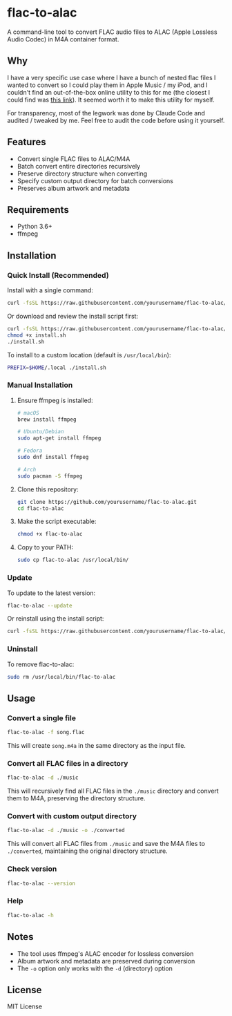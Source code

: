# flac-to-alac

A command-line tool to convert FLAC audio files to ALAC (Apple Lossless Audio Codec) in M4A container format.

## Why

I have a very specific use case where I have a bunch of nested flac files I wanted to convert so I could play them in Apple Music / my iPod, and I couldn't find an out-of-the-box online utility to this for me
(the closest I could find was [this link](https://unix.stackexchange.com/questions/415477/lossless-audio-conversion-from-flac-to-alac-using-ffmpeg)). It seemed worth it to make this utility for myself.

For transparency, most of the legwork was done by Claude Code and audited / tweaked by me. Feel free to audit the code before using it yourself.

## Features

- Convert single FLAC files to ALAC/M4A
- Batch convert entire directories recursively
- Preserve directory structure when converting
- Specify custom output directory for batch conversions
- Preserves album artwork and metadata

## Requirements

- Python 3.6+
- ffmpeg

## Installation

### Quick Install (Recommended)

Install with a single command:

```bash
curl -fsSL https://raw.githubusercontent.com/yourusername/flac-to-alac/main/install.sh | bash
```

Or download and review the install script first:

```bash
curl -fsSL https://raw.githubusercontent.com/yourusername/flac-to-alac/main/install.sh -o install.sh
chmod +x install.sh
./install.sh
```

To install to a custom location (default is `/usr/local/bin`):

```bash
PREFIX=$HOME/.local ./install.sh
```

### Manual Installation

1. Ensure ffmpeg is installed:

   ```bash
   # macOS
   brew install ffmpeg

   # Ubuntu/Debian
   sudo apt-get install ffmpeg

   # Fedora
   sudo dnf install ffmpeg

   # Arch
   sudo pacman -S ffmpeg
   ```

2. Clone this repository:

   ```bash
   git clone https://github.com/yourusername/flac-to-alac.git
   cd flac-to-alac
   ```

3. Make the script executable:

   ```bash
   chmod +x flac-to-alac
   ```

4. Copy to your PATH:
   ```bash
   sudo cp flac-to-alac /usr/local/bin/
   ```

### Update

To update to the latest version:

```bash
flac-to-alac --update
```

Or reinstall using the install script:

```bash
curl -fsSL https://raw.githubusercontent.com/yourusername/flac-to-alac/main/install.sh | bash
```

### Uninstall

To remove flac-to-alac:

```bash
sudo rm /usr/local/bin/flac-to-alac
```

## Usage

### Convert a single file

```bash
flac-to-alac -f song.flac
```

This will create `song.m4a` in the same directory as the input file.

### Convert all FLAC files in a directory

```bash
flac-to-alac -d ./music
```

This will recursively find all FLAC files in the `./music` directory and convert them to M4A, preserving the directory structure.

### Convert with custom output directory

```bash
flac-to-alac -d ./music -o ./converted
```

This will convert all FLAC files from `./music` and save the M4A files to `./converted`, maintaining the original directory structure.

### Check version

```bash
flac-to-alac --version
```

### Help

```bash
flac-to-alac -h
```

## Notes

- The tool uses ffmpeg's ALAC encoder for lossless conversion
- Album artwork and metadata are preserved during conversion
- The `-o` option only works with the `-d` (directory) option

## License

MIT License
